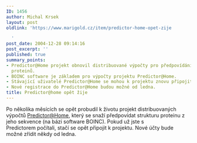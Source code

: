 ```yaml
---
ID: 1456
author: Michal Krsek
layout: post
oldlink: 'https://www.marigold.cz/item/predictor-home-opet-zije

  '
post_date: 2004-12-28 09:14:16
post_excerpt: ''
published: true
summary_points:
- Predictor@Home projekt obnovil distribuované výpočty pro předpovídání struktury
  proteinů.
- BOINC software je základem pro výpočty projektu Predictor@Home.
- Stávající uživatelé Predictor@Home se mohou k projektu znovu připojit.
- Nové registrace do Predictor@Home budou možné od ledna.
title: Predictor@home opět žije
---
```


<p>
Po několika měsících se opět probudil k životu projekt distribuovaných výpočtů <a href="http://predictor.scripps.edu/">Predictor@Home</a>, který se snaží předpovídat strukturu proteinu z jeho sekvence (na bázi software BOINC). Pokud už jste s Predictorem počítali, stačí se opět připojit k projektu. Nové účty bude možné zřídit někdy od ledna.
</p>